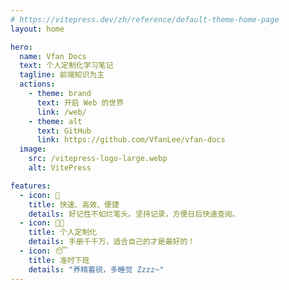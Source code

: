 ```yaml
---
# https://vitepress.dev/zh/reference/default-theme-home-page
layout: home

hero:
  name: Vfan Docs
  text: 个人定制化学习笔记
  tagline: 前端知识为主
  actions:
    - theme: brand
      text: 开启 Web 的世界
      link: /web/
    - theme: alt
      text: GitHub
      link: https://github.com/VfanLee/vfan-docs
  image:
    src: /vitepress-logo-large.webp
    alt: VitePress

features:
  - icon: 🚀
    title: 快速、高效、便捷
    details: 好记性不如烂笔头。坚持记录，方便日后快速查阅。
  - icon: 👨‍💻
    title: 个人定制化
    details: 手册千千万，适合自己的才是最好的！
  - icon: 😴
    title: 准时下班
    details: "养精蓄锐，多睡觉 Zzzz~"
---
```

